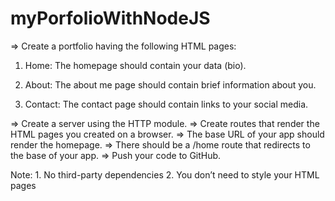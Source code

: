 # myPorfolioWithNodeJS

=> Create a portfolio having the following HTML pages:
1. Home: The homepage should contain your data (bio).

2. About: The about me page should contain brief information about you.

3. Contact: The contact page should contain links to your social media.

=> Create a server using the HTTP module.
=> Create routes that render the HTML pages you created on a browser.
=> The base URL of your app should render the homepage.
=> There should be a /home route that redirects to the base of your app.
=> Push your code to GitHub.

Note: 1. No third-party dependencies
      2. You don’t need to style your HTML pages

